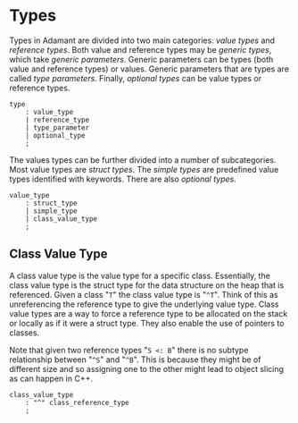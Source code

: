 # Types

Types in Adamant are divided into two main categories: *value types* and *reference types*. Both value and reference types may be *generic types*, which take *generic parameters*. Generic parameters can be types (both value and reference types) or values. Generic parameters that are types are called *type parameters*. Finally, *optional types* can be value types or reference types.

```grammar
type
    : value_type
    | reference_type
    | type_parameter
    | optional_type
    ;
```

The values types can be further divided into a number of subcategories. Most value types are *struct types*. The *simple types* are predefined value types identified with keywords. There are also *optional types*.

```grammar
value_type
    : struct_type
    | simple_type
    | class_value_type
    ;
```

## Class Value Type

A class value type is the value type for a specific class. Essentially, the class value type is the struct type for the data structure on the heap that is referenced. Given a class "`T`" the class value type is "`^T`". Think of this as unreferencing the reference type to give the underlying value type. Class value types are a way to force a reference type to be allocated on the stack or locally as if it were a struct type. They also enable the use of pointers to classes.

Note that given two reference types "`S <: B`" there is no subtype relationship between "`^S`" and "`^B`". This is because they might be of different size and so assigning one to the other might lead to object slicing as can happen in C++.

```grammar
class_value_type
    : "^" class_reference_type
    ;
```
